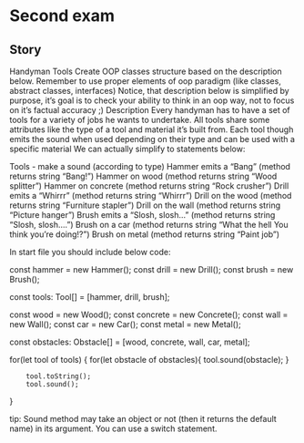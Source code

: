 # Second exam

## Story

Handyman Tools
Create OOP classes structure based on the description below. Remember to use proper elements of oop paradigm (like classes, abstract classes, interfaces) Notice, that description below is simplified by purpose, it’s goal is to check your ability to think in an oop way, not to focus on it’s factual accuracy ;) 
Description
Every handyman has to have a set of tools for a variety of jobs he wants to undertake. All tools share some attributes like the type of a tool and material it’s built from. Each tool though emits the sound when used depending on their type and can be used with a specific material 
We can actually simplify to statements below:

Tools - make a sound (according to type)
Hammer emits a “Bang” (method returns string “Bang!”)
Hammer on wood (method returns string “Wood splitter”)
Hammer on concrete (method returns string “Rock crusher”)
Drill emits a “Whirrr” (method returns string “Whirrr”)
Drill on the wood (method returns string “Furniture stapler”)
Drill on the wall (method returns string “Picture hanger”)
Brush emits a “Slosh, slosh…” (method returns string “Slosh, slosh….”)
Brush on a car (method returns string “What the hell You think you’re doing!?”)
Brush on metal (method returns string “Paint job”)


In start file you should include below code:

const hammer = new Hammer();
const drill = new Drill();
const brush = new Brush();
 
const tools: Tool[] = [hammer, drill, brush]; 
 
const wood = new Wood();
const concrete = new Concrete();
const wall = new Wall();
const car = new Car();
const metal = new Metal();
 
const obstacles: Obstacle[] = [wood, concrete, wall, car, metal]; 
 
for(let tool of tools)
{
	for(let obstacle of obstacles){
		tool.sound(obstacle);
	}
 
    	tool.toString();
    	tool.sound();
}



tip:
Sound method may take an object or not (then it returns the default name)  in its argument.
You can use a switch statement.



